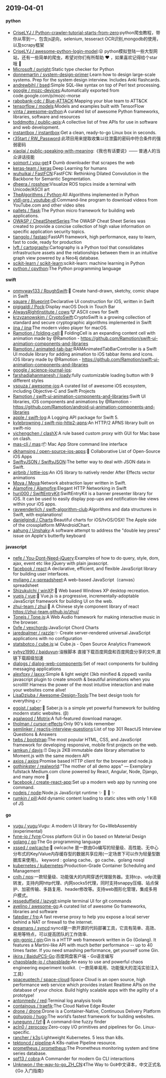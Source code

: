 ## 2019-04-01

#### python
* [CriseLYJ / Python-crawler-tutorial-starts-from-zero](https://github.com/CriseLYJ/Python-crawler-tutorial-starts-from-zero):python爬虫教程，带你从零到一，包含js逆向，selenium, tesseract OCR识别,mongodb的使用，以及scrapy框架
* [CriseLYJ / awesome-python-login-model](https://github.com/CriseLYJ/awesome-python-login-model):😮
python模拟登陆一些大型网站，还有一些简单的爬虫，希望对你们有所帮助
❤️
，如果喜欢记得给个star哦
🌟
* [Microsoft / pyright](https://github.com/Microsoft/pyright):Static type checker for Python
* [donnemartin / system-design-primer](https://github.com/donnemartin/system-design-primer):Learn how to design large-scale systems. Prep for the system design interview. Includes Anki flashcards.
* [andrewbihl / bsed](https://github.com/andrewbihl/bsed):Simple SQL-like syntax on top of Perl text processing.
* [google / mozc-devices](https://github.com/google/mozc-devices):Automatically exported from code.google.com/p/mozc-morse
* [rabobank-cdc / Blue-ATTACK](https://github.com/rabobank-cdc/Blue-ATTACK):Mapping your blue team to ATT&CK
* [tensorflow / models](https://github.com/tensorflow/models):Models and examples built with TensorFlow
* [vinta / awesome-python](https://github.com/vinta/awesome-python):A curated list of awesome Python frameworks, libraries, software and resources
* [toddmotto / public-apis](https://github.com/toddmotto/public-apis):A collective list of free APIs for use in software and web development.
* [instantbox / instantbox](https://github.com/instantbox/instantbox):Get a clean, ready-to-go Linux box in seconds.
* [r35tart / RW_Password](https://github.com/r35tart/RW_Password):此项目用来提取收集以往泄露的密码中符合条件的强弱密码
* [xiaolai / public-speaking-with-meaning](https://github.com/xiaolai/public-speaking-with-meaning):《我也有话要说》—— 普通人的当众讲话技能
* [soimort / you-get](https://github.com/soimort/you-get):⏬
Dumb downloader that scrapes the web
* [keras-team / keras](https://github.com/keras-team/keras):Deep Learning for humans
* [wuhuikai / FastFCN](https://github.com/wuhuikai/FastFCN):FastFCN: Rethinking Dilated Convolution in the Backbone for Semantic Segmentation.
* [dheera / rosshow](https://github.com/dheera/rosshow):Visualize ROS topics inside a terminal with Unicode/ASCII art
* [TheAlgorithms / Python](https://github.com/TheAlgorithms/Python):All Algorithms implemented in Python
* [ytdl-org / youtube-dl](https://github.com/ytdl-org/youtube-dl):Command-line program to download videos from YouTube.com and other video sites
* [pallets / flask](https://github.com/pallets/flask):The Python micro framework for building web applications.
* [OWASP / CheatSheetSeries](https://github.com/OWASP/CheatSheetSeries):The OWASP Cheat Sheet Series was created to provide a concise collection of high value information on specific application security topics.
* [tiangolo / fastapi](https://github.com/tiangolo/fastapi):FastAPI framework, high performance, easy to learn, fast to code, ready for production
* [lyft / cartography](https://github.com/lyft/cartography):Cartography is a Python tool that consolidates infrastructure assets and the relationships between them in an intuitive graph view powered by a Neo4j database.
* [scikit-learn / scikit-learn](https://github.com/scikit-learn/scikit-learn):scikit-learn: machine learning in Python
* [python / cpython](https://github.com/python/cpython):The Python programming language

#### swift
* [onmyway133 / RoughSwift](https://github.com/onmyway133/RoughSwift):🎃
Create hand-drawn, sketchy, comic shape in Swift
* [square / Blueprint](https://github.com/square/Blueprint):Declarative UI construction for iOS, written in Swift
* [pigigaldi / Pock](https://github.com/pigigaldi/Pock):Display macOS Dock in Touch Bar
* [AlwaysRightInstitute / cows](https://github.com/AlwaysRightInstitute/cows):🐮
ASCII cows for Swift
* [krzyzanowskim / CryptoSwift](https://github.com/krzyzanowskim/CryptoSwift):CryptoSwift is a growing collection of standard and secure cryptographic algorithms implemented in Swift
* [iina / iina](https://github.com/iina/iina):The modern video player for macOS.
* [Ramotion / folding-cell](https://github.com/Ramotion/folding-cell):📃
FoldingCell is an expanding content cell with animation made by @Ramotion - https://github.com/Ramotion/swift-ui-animation-components-and-libraries
* [Ramotion / animated-tab-bar](https://github.com/Ramotion/animated-tab-bar):RAMAnimatedTabBarController is a Swift UI module library for adding animation to iOS tabbar items and icons. iOS library made by @Ramotion - https://github.com/Ramotion/swift-ui-animation-components-and-libraries
* [google / science-journal-ios](https://github.com/google/science-journal-ios):
* [farshadjahanmanesh / loady](https://github.com/farshadjahanmanesh/loady):fully customizable loading button with 9 different styles
* [vsouza / awesome-ios](https://github.com/vsouza/awesome-ios):A curated list of awesome iOS ecosystem, including Objective-C and Swift Projects
* [Ramotion / swift-ui-animation-components-and-libraries](https://github.com/Ramotion/swift-ui-animation-components-and-libraries):Swift UI libraries, iOS components and animations by @Ramotion - https://github.com/Ramotion/android-ui-animation-components-and-libraries
* [apple / swift-log](https://github.com/apple/swift-log):A Logging API package for Swift 5.
* [kylebrowning / swift-nio-http2-apns](https://github.com/kylebrowning/swift-nio-http2-apns):An HTTP/2 APNS library built on swift-nio
* [yichengchen / clashX](https://github.com/yichengchen/clashX):A rule based custom proxy with GUI for Mac base on clash.
* [mas-cli / mas](https://github.com/mas-cli/mas):📦
Mac App Store command line interface
* [dkhamsing / open-source-ios-apps](https://github.com/dkhamsing/open-source-ios-apps):📱
Collaborative List of Open-Source iOS Apps
* [SwiftyJSON / SwiftyJSON](https://github.com/SwiftyJSON/SwiftyJSON):The better way to deal with JSON data in Swift.
* [airbnb / lottie-ios](https://github.com/airbnb/lottie-ios):An iOS library to natively render After Effects vector animations
* [Moya / Moya](https://github.com/Moya/Moya):Network abstraction layer written in Swift.
* [Alamofire / Alamofire](https://github.com/Alamofire/Alamofire):Elegant HTTP Networking in Swift
* [huri000 / SwiftEntryKit](https://github.com/huri000/SwiftEntryKit):SwiftEntryKit is a banner presenter library for iOS. It can be used to easily display pop-ups and notification-like views within your iOS apps.
* [raywenderlich / swift-algorithm-club](https://github.com/raywenderlich/swift-algorithm-club):Algorithms and data structures in Swift, with explanations!
* [danielgindi / Charts](https://github.com/danielgindi/Charts):Beautiful charts for iOS/tvOS/OSX! The Apple side of the crossplatform MPAndroidChart.
* [aahung / Unshaky](https://github.com/aahung/Unshaky):A software attempt to address the "double key press" issue on Apple's butterfly keyboard

#### javascript
* [nefe / You-Dont-Need-jQuery](https://github.com/nefe/You-Dont-Need-jQuery):Examples of how to do query, style, dom, ajax, event etc like jQuery with plain javascript.
* [facebook / react](https://github.com/facebook/react):A declarative, efficient, and flexible JavaScript library for building user interfaces.
* [myliang / x-spreadsheet](https://github.com/myliang/x-spreadsheet):A web-based JavaScript（canvas） spreadsheet
* [ShizukuIchi / winXP](https://github.com/ShizukuIchi/winXP):🏁
Web based Windows XP desktop recreation.
* [vuejs / vue](https://github.com/vuejs/vue):🖖
Vue.js is a progressive, incrementally-adoptable JavaScript framework for building UI on the web.
* [zhui-team / zhui](https://github.com/zhui-team/zhui):🚀
A Chinese style component library of react https://zhui-team.github.io/zhui/
* [Tonejs / Tone.js](https://github.com/Tonejs/Tone.js):A Web Audio framework for making interactive music in the browser.
* [0xfe / vexchords](https://github.com/0xfe/vexchords):JavaScript Chord Charts
* [jaredpalmer / razzle](https://github.com/jaredpalmer/razzle):✨
Create server-rendered universal JavaScript applications with no configuration
* [statsbotco / cube.js](https://github.com/statsbotco/cube.js):📊
Cube.js - Open Source Analytics Framework
* [syhyz1990 / baiduyun](https://github.com/syhyz1990/baiduyun):油猴脚本 直接下载百度网盘和百度网盘分享的文件,直链下载超级加速
* [dialogs / dialog-web-components](https://github.com/dialogs/dialog-web-components):Set of react components for building messaging applications
* [alexfoxy / laxxx](https://github.com/alexfoxy/laxxx):Simple & light weight (3kb minified & zipped) vanilla javascript plugin to create smooth & beautiful animations when you scrolllll! Harness the power of the most intuitive interaction and make your websites come alive!
* [LisaDziuba / Awesome-Design-Tools](https://github.com/LisaDziuba/Awesome-Design-Tools):The best design tools for everything
👉
* [egoist / saber](https://github.com/egoist/saber):🎀
Saber.js is a simple yet powerful framework for building modern static websites. (β)
* [agalwood / Motrix](https://github.com/agalwood/Motrix):A full-featured download manager.
* [tholman / cursor-effects](https://github.com/tholman/cursor-effects):Only 90's kids remember
* [semlinker / reactjs-interview-questions](https://github.com/semlinker/reactjs-interview-questions):List of top 301 ReactJS Interview Questions & Answers
* [twbs / bootstrap](https://github.com/twbs/bootstrap):The most popular HTML, CSS, and JavaScript framework for developing responsive, mobile first projects on the web.
* [iamkun / dayjs](https://github.com/iamkun/dayjs):⏰
Day.js 2KB immutable date library alternative to Moment.js with the same modern API
* [axios / axios](https://github.com/axios/axios):Promise based HTTP client for the browser and node.js
* [gothinkster / realworld](https://github.com/gothinkster/realworld):"The mother of all demo apps" — Exemplary fullstack Medium.com clone powered by React, Angular, Node, Django, and many more
🏅
* [facebook / create-react-app](https://github.com/facebook/create-react-app):Set up a modern web app by running one command.
* [nodejs / node](https://github.com/nodejs/node):Node.js JavaScript runtime
✨
🐢
🚀
✨
* [rumkin / pill](https://github.com/rumkin/pill):Add dynamic content loading to static sites with only 1 KiB of JS

#### go
* [vugu / vugu](https://github.com/vugu/vugu):Vugu: A modern UI library for Go+WebAssembly (experimental)
* [fyne-io / fyne](https://github.com/fyne-io/fyne):Cross platform GUI in Go based on Material Design
* [golang / go](https://github.com/golang/go):The Go programming language
* [xssed / owlcache](https://github.com/xssed/owlcache):🦉
owlcache 是一款由Go编写的轻量级、高性能、无中心分布式的Key/Value内存缓存型的数据共享应用(一定场景下可以作为轻量型数据库来使用)。 keyword : golang cache、go cache、golang nosql
* [kubernetes / kubernetes](https://github.com/kubernetes/kubernetes):Production-Grade Container Scheduling and Management
* [cnlh / nps](https://github.com/cnlh/nps):一款轻量级、功能强大的内网穿透代理服务器。支持tcp、udp流量转发，支持内网http代理、内网socks5代理，同时支持snappy压缩、站点保护、加密传输、多路复用、header修改等。支持web图形化管理，集成多用户模式。
* [jesseduffield / lazygit](https://github.com/jesseduffield/lazygit):simple terminal UI for git commands
* [avelino / awesome-go](https://github.com/avelino/awesome-go):A curated list of awesome Go frameworks, libraries and software
* [fatedier / frp](https://github.com/fatedier/frp):A fast reverse proxy to help you expose a local server behind a NAT or firewall to the internet.
* [dreamans / syncd](https://github.com/dreamans/syncd):syncd是一款开源的代码部署工具，它具有简单、高效、易用等特点，可以提高团队的工作效率.
* [gin-gonic / gin](https://github.com/gin-gonic/gin):Gin is a HTTP web framework written in Go (Golang). It features a Martini-like API with much better performance -- up to 40 times faster. If you need smashing performance, get yourself some Gin.
* [iikira / BaiduPCS-Go](https://github.com/iikira/BaiduPCS-Go):百度网盘客户端 - Go语言编写
* [chaosblade-io / chaosblade](https://github.com/chaosblade-io/chaosblade):An easy to use and powerful chaos engineering experiment toolkit.（一款简单易用、功能强大的混沌实验注入工具）
* [spaceuptech / space-cloud](https://github.com/spaceuptech/space-cloud):Space Cloud is an open source, high performance web service which provides instant Realtime APIs on the database of your choice. Build highly scalable apps with the agility of a prototype!
* [antonmedv / red](https://github.com/antonmedv/red):Terminal log analysis tools
* [containous / traefik](https://github.com/containous/traefik):The Cloud Native Edge Router
* [drone / drone](https://github.com/drone/drone):Drone is a Container-Native, Continuous Delivery Platform
* [gohugoio / hugo](https://github.com/gohugoio/hugo):The world’s fastest framework for building websites.
* [junegunn / fzf](https://github.com/junegunn/fzf):🌸
A command-line fuzzy finder
* [acln0 / zerocopy](https://github.com/acln0/zerocopy):Zero-copy I/O primitives and pipelines for Go. Linux-specific.
* [rancher / k3s](https://github.com/rancher/k3s):Lightweight Kubernetes. 5 less than k8s.
* [tektoncd / pipeline](https://github.com/tektoncd/pipeline):A K8s-native Pipeline resource.
* [prometheus / prometheus](https://github.com/prometheus/prometheus):The Prometheus monitoring system and time series database.
* [spf13 / cobra](https://github.com/spf13/cobra):A Commander for modern Go CLI interactions
* [Unknwon / the-way-to-go_ZH_CN](https://github.com/Unknwon/the-way-to-go_ZH_CN):《The Way to Go》中文译本，中文正式名《Go 入门指南》
